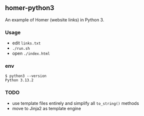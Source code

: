 ## homer-python3

An example of Homer (website links) in Python 3.

### Usage

* edit `links.txt`
* `./run.sh`
* open `./index.html`

### env

```
$ python3 --version
Python 3.13.2
```

### TODO

* use template files entirely and simplify all `to_string()` methods
* move to Jinja2 as template engine

